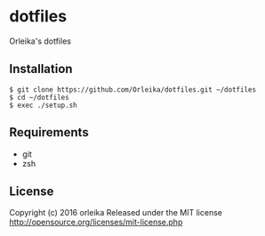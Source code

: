 # dotfiles
Orleika's dotfiles

## Installation
```
$ git clone https://github.com/Orleika/dotfiles.git ~/dotfiles
$ cd ~/dotfiles
$ exec ./setup.sh
```

## Requirements
* git
* zsh

## License
Copyright (c) 2016 orleika
Released under the MIT license
http://opensource.org/licenses/mit-license.php
